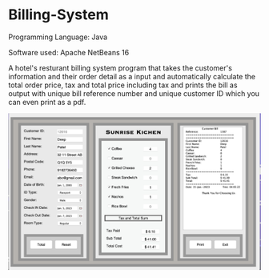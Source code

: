 # Billing-System

Programming Language: Java

Software used: Apache NetBeans 16

A hotel's resturant billing system program that takes the customer's information and their order detail as a input and automatically calculate the total order price, tax and total price including tax and prints the bill as output with unique bill reference number and unique customer ID which you can even print as a pdf.

<img width="1315" alt="Customer_Bill" src="Customer_Bill.png">
